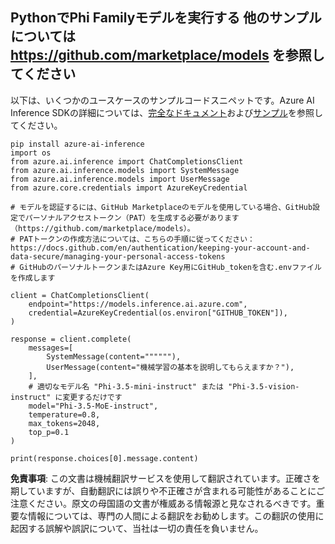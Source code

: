 ## PythonでPhi Familyモデルを実行する 他のサンプルについては https://github.com/marketplace/models を参照してください

以下は、いくつかのユースケースのサンプルコードスニペットです。Azure AI Inference SDKの詳細については、[完全なドキュメント](https://aka.ms/azsdk/azure-ai-inference/python/reference)および[サンプル](https://aka.ms/azsdk/azure-ai-inference/python/samples)を参照してください。

```
pip install azure-ai-inference
import os
from azure.ai.inference import ChatCompletionsClient
from azure.ai.inference.models import SystemMessage
from azure.ai.inference.models import UserMessage
from azure.core.credentials import AzureKeyCredential

# モデルを認証するには、GitHub Marketplaceのモデルを使用している場合、GitHub設定でパーソナルアクセストークン（PAT）を生成する必要があります（https://github.com/marketplace/models）。 
# PATトークンの作成方法については、こちらの手順に従ってください：https://docs.github.com/en/authentication/keeping-your-account-and-data-secure/managing-your-personal-access-tokens
# GitHubのパーソナルトークンまたはAzure Key用にGitHub_tokenを含む.envファイルを作成します

client = ChatCompletionsClient(
    endpoint="https://models.inference.ai.azure.com",
    credential=AzureKeyCredential(os.environ["GITHUB_TOKEN"]),
)

response = client.complete(
    messages=[
        SystemMessage(content=""""""),
        UserMessage(content="機械学習の基本を説明してもらえますか？"),
    ],
    # 適切なモデル名 "Phi-3.5-mini-instruct" または "Phi-3.5-vision-instruct" に変更するだけです
    model="Phi-3.5-MoE-instruct", 
    temperature=0.8,
    max_tokens=2048,
    top_p=0.1
)

print(response.choices[0].message.content)
```

**免責事項**:
この文書は機械翻訳サービスを使用して翻訳されています。正確さを期していますが、自動翻訳には誤りや不正確さが含まれる可能性があることにご注意ください。原文の母国語の文書が権威ある情報源と見なされるべきです。重要な情報については、専門の人間による翻訳をお勧めします。この翻訳の使用に起因する誤解や誤訳について、当社は一切の責任を負いません。